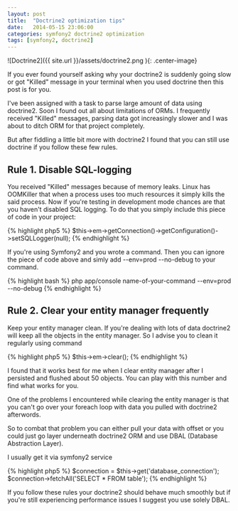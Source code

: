 ```yaml
---
layout: post
title:  "Doctrine2 optimization tips"
date:   2014-05-15 23:06:00
categories: symfony2 doctrine2 optimization
tags: [symfony2, doctrine2]
---
```


![Doctrine2]({{ site.url }}/assets/doctrine2.png ){: .center-image}

If you ever found yourself asking why your doctrine2 is suddenly going slow or got "Killed" message in your terminal
when you used doctrine then this post is for you.

I've been assigned with a task to parse large amount of data using doctrine2. Soon I found out all about limitations of
ORMs. I frequently received "Killed" messages, parsing data got increasingly slower and I was about to ditch ORM
for that project completely.

But after fiddling a little bit more with doctrine2 I found that you can still use doctrine if you follow these few rules.

## Rule 1. Disable SQL-logging

 You received "Killed" messages because of memory leaks. Linux has OOMKiller that when a process uses too much
 resources it simply kills the said process.
 Now if you're testing in development mode chances are that you haven't disabled SQL logging. To do that you simply
 include this piece of code in your project:

{% highlight php5 %}
    $this->em->getConnection()->getConfiguration()->setSQLLogger(null);
{% endhighlight %}

If you're using Symfony2 and you wrote a command. Then you can ignore the piece of code above and simly add
--env=prod --no-debug to your command.


{% highlight bash %}
    php app/console name-of-your-command --env=prod --no-debug
{% endhighlight %}


## Rule 2. Clear your entity manager frequently

Keep your entity manager clean. If you're dealing with lots of data doctrine2 will keep all the objects
in the entity manager. So I advise you to clean it regularly using command

{% highlight php5 %}
    $this->em->clear();
{% endhighlight %}

I found that it works best for me when I clear entity manager after I persisted and flushed about 50 objects.
You can play with this number and find what works for you.

One of the problems I encountered while clearing the entity manager is that you can't go over your foreach loop
with data you pulled with doctrine2 afterwords.

So to combat that problem you can either pull your data with offset or you could just
go layer underneath doctrine2 ORM and use DBAL (Database Abstraction Layer).

I usually get it via symfony2 service

{% highlight php5 %}
    $connection = $this->get('database_connection');
    $connection->fetchAll('SELECT * FROM table');
{% endhighlight %}



If you follow these rules your doctrine2 should behave much smoothly but if you're still experiencing
performance issues I suggest you use solely DBAL.



